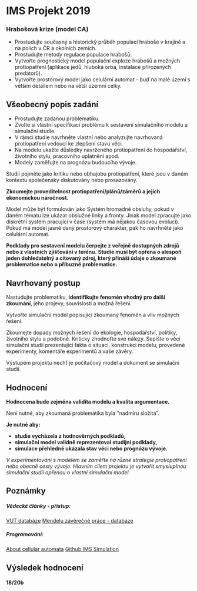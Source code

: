 # IMS Projekt 2019

### Hrabošová krize (model CA)

- Prostudujte současný a historický průběh populací hraboše v krajině a na polích v ČR a okolních zemích. 
- Prostudujte metody regulace populace hrabošů. 
- Vytvořte prognostický model populační exploze hrabošů a možných protiopatření (aplikace jedů, hluboká orba, instalace přirozených predátorů).
- Vytvořte prostorový model jako celulární automat - buď na malé území s větším detailem nebo na větší územní celky. 

## Všeobecný popis zadání

- Prostudujte zadanou problematiku.
- Zvolte si vlastní specifikaci problému k sestavení simulačního modelu a simulační studie. 
- V rámci studie navrhněte vlastní nebo analyzujte navrhovaná protiopatření vedoucí ke zlepšení stavu věci. 
- Na modelu ukažte důsledky navrženého protiopatření do hospodářství, životního stylu, pracovního uplatnění apod. 
- Modely zaměřujte na prognózu budoucího vývoje.

Studii pojměte jako kritiku nebo obhajobu protiopatření, které jsou v daném kontextu společensky diskutovány nebo prosazovány. 

**Zkoumejte proveditelnost protiopatření/plánů/záměrů a jejich ekonomickou náročnost.**

Model může být formulován jako Systém hromadné obsluhy, pokud v daném tématu lze ukázat obslužné linky a fronty. Jinak model zpracujte jako diskrétní systém pracující v čase (systém má nějakou časovou evoluci). Pokud má model jasně daný prostorový charakter, pak ho navrhněte jako celulární automat.

**Podklady pro sestavení modelu čerpejte z veřejně dostupných zdrojů nebo z vlastních zjišťování v terénu.**
**Studie musí být opřena o alespoň jeden dohledatelný a citovaný zdroj, který přináší údaje o zkoumané problematice nebo o příbuzné problematice.**

## Navrhovaný postup 
Nastudujte problematiku, **identifikujte fenomén vhodný pro další zkoumání**, jeho projevy, souvislosti a možná řešení. 

Vytvořte simulační model popisující zkoumaný fenomén a vliv možných řešení. 

Zkoumejte dopady možných řešení do ekologie, hospodářství, politiky, životního stylu a podobně. 
Kriticky zhodnoťte své nálezy. 
Sepište o věci simulační studii prezentující fakta o situaci, konstrukci modelu, provedené experimenty, komentáře experimentů a vaše závěry. 

Výstupem projektu nechť je počítačový model a dokument se simulační studií.

## Hodnocení
**Hodnocena bude zejména validita modelu a kvalita argumentace.**  

Není nutné, aby zkoumaná problematika byla "nadmíru složitá”. 

**Je nutné aby:**
- **studie vycházela z hodnověrných podkladů,**
- **simulační model validně reprezentoval studijní podklady,**
- **simulace přehledně ukázala stav věci nebo prognózu vývoje.**

*V experimentování s modelem se zaměřte na různé strategie protiopatření nebo obecně cesty vývoje. 
Hlavním cílem projektu je vytvořit smysluplnou simulační studii opřenou o vlastní simulační model.*

## Poznámky

##### Vědecké články - přístup:
[VUT databáze](https://www.vutbr.cz/uk/eiz/databaze)
[Mendelu závěrečné práce - databáze](https://is.mendelu.cz/zp/?lang=sk)

##### Programování:
[About cellular automata](https://natureofcode.com/book/chapter-7-cellular-automata/)
[Github IMS Simulation](https://github.com/Raiper34/IMS-Simulation)

## Výsledek hodnocení
#### 18/20b
